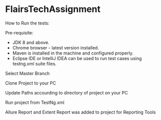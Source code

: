 # FlairsTechAssignment

 How to Run the tests:
 
Pre-requisite:
* JDK 8 and above.
* Chrome browser - latest version installed.
* Maven is installed in the machine and configured properly.
* Eclipse IDE or IntelliJ IDEA can be used to run test cases using testng.xml suite files.
  
Select Master Branch

Clone Project to your PC

Update Paths accourding to directory of project on your PC

Run project from TestNg.xml

Allure Report and Extent Report was added to project for Reporting Tools
